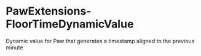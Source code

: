 # PawExtensions-FloorTimeDynamicValue
Dynamic value for Paw that generates a timestamp aligned to the previous minute
